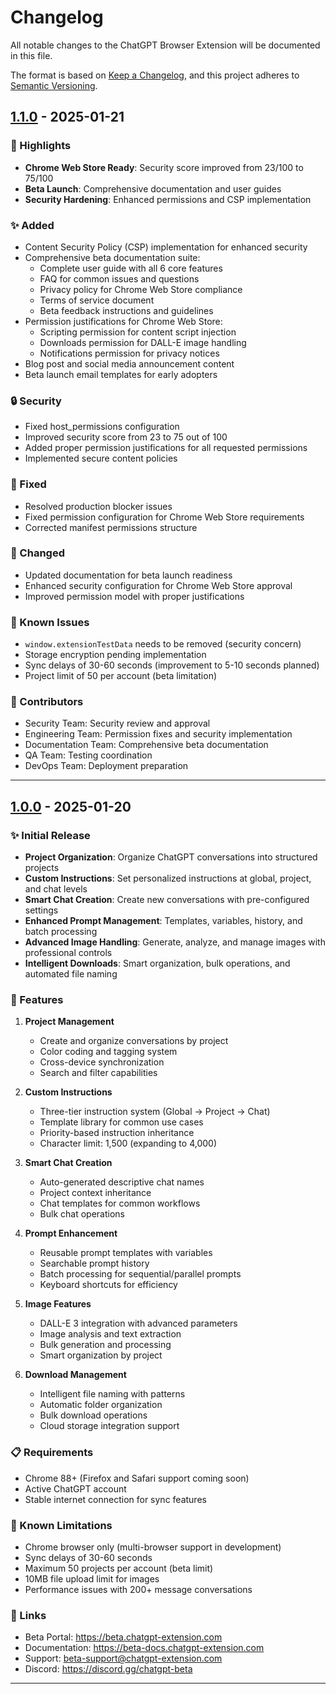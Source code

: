 # Changelog

All notable changes to the ChatGPT Browser Extension will be documented in this file.

The format is based on [Keep a Changelog](https://keepachangelog.com/en/1.0.0/),
and this project adheres to [Semantic Versioning](https://semver.org/spec/v2.0.0.html).

## [1.1.0] - 2025-01-21

### 🎉 Highlights
- **Chrome Web Store Ready**: Security score improved from 23/100 to 75/100
- **Beta Launch**: Comprehensive documentation and user guides
- **Security Hardening**: Enhanced permissions and CSP implementation

### ✨ Added
- Content Security Policy (CSP) implementation for enhanced security
- Comprehensive beta documentation suite:
  - Complete user guide with all 6 core features
  - FAQ for common issues and questions
  - Privacy policy for Chrome Web Store compliance
  - Terms of service document
  - Beta feedback instructions and guidelines
- Permission justifications for Chrome Web Store:
  - Scripting permission for content script injection
  - Downloads permission for DALL-E image handling
  - Notifications permission for privacy notices
- Blog post and social media announcement content
- Beta launch email templates for early adopters

### 🔒 Security
- Fixed host_permissions configuration
- Improved security score from 23 to 75 out of 100
- Added proper permission justifications for all requested permissions
- Implemented secure content policies

### 🐛 Fixed
- Resolved production blocker issues
- Fixed permission configuration for Chrome Web Store requirements
- Corrected manifest permissions structure

### 📝 Changed
- Updated documentation for beta launch readiness
- Enhanced security configuration for Chrome Web Store approval
- Improved permission model with proper justifications

### 🚧 Known Issues
- `window.extensionTestData` needs to be removed (security concern)
- Storage encryption pending implementation
- Sync delays of 30-60 seconds (improvement to 5-10 seconds planned)
- Project limit of 50 per account (beta limitation)

### 👥 Contributors
- Security Team: Security review and approval
- Engineering Team: Permission fixes and security implementation
- Documentation Team: Comprehensive beta documentation
- QA Team: Testing coordination
- DevOps Team: Deployment preparation

---

## [1.0.0] - 2025-01-20

### ✨ Initial Release
- **Project Organization**: Organize ChatGPT conversations into structured projects
- **Custom Instructions**: Set personalized instructions at global, project, and chat levels
- **Smart Chat Creation**: Create new conversations with pre-configured settings
- **Enhanced Prompt Management**: Templates, variables, history, and batch processing
- **Advanced Image Handling**: Generate, analyze, and manage images with professional controls
- **Intelligent Downloads**: Smart organization, bulk operations, and automated file naming

### 🚀 Features
1. **Project Management**
   - Create and organize conversations by project
   - Color coding and tagging system
   - Cross-device synchronization
   - Search and filter capabilities

2. **Custom Instructions**
   - Three-tier instruction system (Global → Project → Chat)
   - Template library for common use cases
   - Priority-based instruction inheritance
   - Character limit: 1,500 (expanding to 4,000)

3. **Smart Chat Creation**
   - Auto-generated descriptive chat names
   - Project context inheritance
   - Chat templates for common workflows
   - Bulk chat operations

4. **Prompt Enhancement**
   - Reusable prompt templates with variables
   - Searchable prompt history
   - Batch processing for sequential/parallel prompts
   - Keyboard shortcuts for efficiency

5. **Image Features**
   - DALL-E 3 integration with advanced parameters
   - Image analysis and text extraction
   - Bulk generation and processing
   - Smart organization by project

6. **Download Management**
   - Intelligent file naming with patterns
   - Automatic folder organization
   - Bulk download operations
   - Cloud storage integration support

### 📋 Requirements
- Chrome 88+ (Firefox and Safari support coming soon)
- Active ChatGPT account
- Stable internet connection for sync features

### 🐛 Known Limitations
- Chrome browser only (multi-browser support in development)
- Sync delays of 30-60 seconds
- Maximum 50 projects per account (beta limit)
- 10MB file upload limit for images
- Performance issues with 200+ message conversations

### 🔗 Links
- Beta Portal: https://beta.chatgpt-extension.com
- Documentation: https://beta-docs.chatgpt-extension.com
- Support: beta-support@chatgpt-extension.com
- Discord: https://discord.gg/chatgpt-beta

---

[1.1.0]: https://github.com/semantest/workspace/compare/v1.0.0...v1.1.0
[1.0.0]: https://github.com/semantest/workspace/releases/tag/v1.0.0